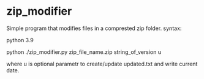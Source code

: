# zip_modifier
Simple program that modifies files in a comprested zip folder.
syntax:

python 3.9

python ./zip_modifier.py zip_file_name.zip string_of_version u

where u is optional parametr to create/update updated.txt and write current date. 
